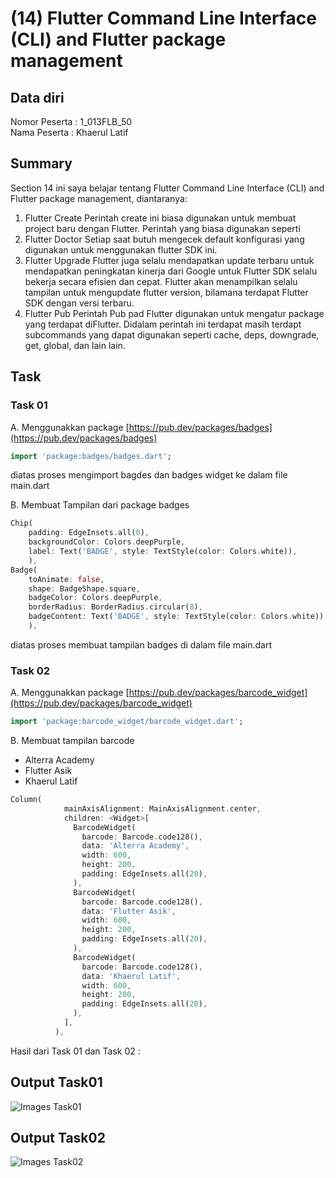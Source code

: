 # (14) Flutter Command Line Interface (CLI) and Flutter package management
## Data diri 
Nomor Peserta : 1_013FLB_50  <br />
Nama Peserta : Khaerul Latif

## Summary 
Section 14 ini saya belajar tentang Flutter Command Line Interface (CLI) and Flutter package management, diantaranya:
1. Flutter Create
Perintah create ini biasa digunakan untuk membuat project baru dengan Flutter. Perintah yang biasa digunakan seperti <br />
2. Flutter Doctor
Setiap saat butuh mengecek default konfigurasi yang digunakan untuk menggunakan flutter SDK ini. <br />
3. Flutter Upgrade
Flutter juga selalu mendapatkan update terbaru untuk mendapatkan peningkatan kinerja dari Google untuk Flutter SDK selalu bekerja secara efisien dan cepat. Flutter akan menampilkan selalu tampilan untuk mengupdate flutter version, bilamana terdapat Flutter SDK dengan versi terbaru. <br />
4. Flutter Pub
Perintah Pub pad Flutter digunakan untuk mengatur package yang terdapat diFlutter. Didalam perintah ini terdapat masih terdapt subcommands yang dapat digunakan seperti cache, deps, downgrade, get, global, dan lain lain. <br />

## Task
### Task 01
A. Menggunakkan package [https://pub.dev/packages/badges](https://pub.dev/packages/badges)
```dart
import 'package:badges/badges.dart';
```
diatas proses mengimport bagdes dan badges widget ke dalam file main.dart


B. Membuat Tampilan dari package badges
```dart
Chip(
	padding: EdgeInsets.all(0),
	backgroundColor: Colors.deepPurple,
	label: Text('BADGE', style: TextStyle(color: Colors.white)),
	),
Badge(
	toAnimate: false,
	shape: BadgeShape.square,
	badgeColor: Colors.deepPurple,
	borderRadius: BorderRadius.circular(8),
	badgeContent: Text('BADGE', style: TextStyle(color: Colors.white)),
	),
```
diatas proses membuat tampilan badges di dalam file main.dart

### Task 02
A. Menggunakkan package [https://pub.dev/packages/barcode_widget](https://pub.dev/packages/barcode_widget)
```dart
import 'package:barcode_widget/barcode_widget.dart';
```
B. Membuat tampilan barcode
- Alterra Academy
- Flutter Asik
- Khaerul Latif
```dart
Column(
            mainAxisAlignment: MainAxisAlignment.center,
            children: <Widget>[
              BarcodeWidget(
                barcode: Barcode.code128(),
                data: 'Alterra Academy',
                width: 600,
                height: 200,
                padding: EdgeInsets.all(20),
              ),
              BarcodeWidget(
                barcode: Barcode.code128(),
                data: 'Flutter Asik',
                width: 600,
                height: 200,
                padding: EdgeInsets.all(20),
              ),
              BarcodeWidget(
                barcode: Barcode.code128(),
                data: 'Khaerul Latif',
                width: 600,
                height: 200,
                padding: EdgeInsets.all(20),
              ),
            ],
          ),
```
Hasil dari Task 01 dan Task 02 : 
## Output Task01
![Images Task01](/14_Flutter%20Command%20Line%20Interface%20(CLI)%20and%20Flutter%20package%20management/screenshoot/task01.png)

## Output Task02
![Images Task02](/14_Flutter%20Command%20Line%20Interface%20(CLI)%20and%20Flutter%20package%20management/screenshoot/task02.png)